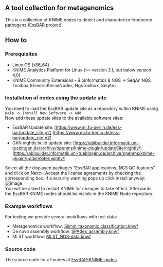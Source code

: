 ## A tool collection for metagenomics
This is a collection of KNIME nodes to detect and characterize foodborne pathogens (EssBAR project).

## How to
### Prerequisites
 - Linux OS (x86_64)
 - KNIME Analytics Platform for Linux (>= version 3.1, but below version 4.0)
 - KNIME Community Extensions - Bioinformatics & NGS -> SeqAn NGS Toolbox (GenericKnimeNodes, NgsToolbox, SeqAn)

### Installation of nodes using the update site
You need to load the EssBAR update site as a repository within KNIME using  
```Help -> Install New Software -> Add```  
Now add these update sites to the available software sites:
  - EssBAR Update site: [https://www.mi.fu-berlin.de/ess-bar/update_site.p2] (https://www.mi.fu-berlin.de/ess-bar/update_site.p2) 
  - GKN nightly build update site: [https://abibuilder.informatik.uni-tuebingen.de/archive/openms/knime-plugin/updateSite/nightly/] (https://abibuilder.informatik.uni-tuebingen.de/archive/openms/knime-plugin/updateSite/nightly/) 


Select all the displayed packages "EssBAR applications, NGS QC features" and click on Next>. Accept the license agreements by checking the corresponding box.
If a security warning pops up click install anyway:  
![image](images/unsigned_content-warning.png)  
You will be asked to restart KNIME for changes to take effect. Afterwards the EssBAR KNIME nodes should be visible in the KNIME Node repository.

### Example workflows
For testing we provide several workflows with test data:
 - Metagenomics workflow: [Slimm_taxonomic classification.knwf](Slimm_taxonomic_classification.knwf)
 - De novo assembly workflow: [SPAdes_assembly.knwf](SPAdes_assembly.knwf)
 - MLST workflow: [MLST_NGS-data.knwf](MLST_NGS-data.knwf)

### Source code
The source code for all nodes at [EssBAR-KNIME-nodes](https://github.com/kneubert/EssBAR-KNIME-nodes)
